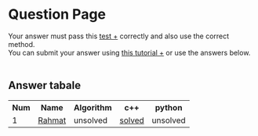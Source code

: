 # Question Page

Your answer must pass this
<a href='https://github.com/EnAnsari/bcp-hsu/blob/main/src/2000/test.md'>test +</a>
correctly and also use the correct method.
<br>
You can submit your answer using
<a href=''>this tutorial +</a>
or use the answers below.
<br><br>

## Answer tabale
<table>
  <tr>
    <th>Num</th>
    <th>Name</th>
    <th>Algorithm</th>
    <th>c++</th>
    <th>python</th>
  </tr>
    <tr>
    <td>1</td>
    <td>
        <a href='https://github.com/EnAnsari'>Rahmat</a>
    </td>
    <td>unsolved</td>
  <td>
      <a href='https://github.com/EnAnsari/bcp-hsu/blob/main/src/2000/9912377331/main.cpp'>solved</a>
  </td>
    <td>unsolved</td>
  </tr>
  <!-- <tr>
    <td>NUM_OF_ANSWER</td>
    <td>
        <a href='YOUR_GITHUB_USERNAME'>NAME_AND_FAMILY</a>
    </td>
    <td>unsolved</td>
    <td>unsolved</td>
    <td>unsolved</td>
  </tr> -->
<table>

  <!-- <td>
      <a href='https://github.com/EnAnsari/bcp-hsu/blob/main/src/2000/STUDENT_ID/FILE_NAME'>solved</a>
  </td> -->

